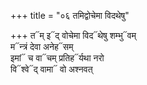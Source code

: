 +++
title = "०६ तमिद्वोचेमा विदथेषु"

+++
त᳓म् इ᳓द् वोचेमा विद᳓थेषु शम्भु᳓वम्  
म᳓न्त्रं देवा अनेह᳓सम्  
इमां᳓ च वा᳓चम् प्रतिह᳓र्यथा नरो  
वि᳓श्वे᳓द् वामा᳓ वो अश्नवत्